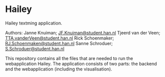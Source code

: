 # Hailey
Hailey textming application.

Authors:
Janne Knuiman; JF.Knuiman@student.han.nl
Tjeerd van der Veen; TTA.vanderVeen@student.han.nl
Rick Schoenmaker; RJ.Schoenmaken@student.han.nl
Sanne Schroduer; S.Schroduer@student.han.nl

This repository contains all the files that are needed to run the webapplication Hailey.
The application consists of two parts: the backend and the webapplication (including the visualisation).




